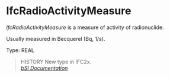IfcRadioActivityMeasure
=======================
_IfcRadioActivityMeasure_ is a measure of activity of radionuclide.  
  
Usually measured in Becquerel (Bq, 1/s).  
  
Type: REAL  
  
> HISTORY  New type in IFC2x.  
[ _bSI
Documentation_](https://standards.buildingsmart.org/IFC/DEV/IFC4_2/FINAL/HTML/schema/ifcmeasureresource/lexical/ifcradioactivitymeasure.htm)


